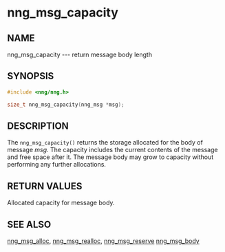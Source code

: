 # nng_msg_capacity

## NAME

nng_msg_capacity --- return message body length

## SYNOPSIS

```c
#include <nng/nng.h>

size_t nng_msg_capacity(nng_msg *msg);
```

## DESCRIPTION

The `nng_msg_capacity()` returns the storage allocated for the body of message _msg_.
The capacity includes the current contents of the message and free space after it.
The message body may grow to capacity without performing any further allocations.

## RETURN VALUES

Allocated capacity for message body.

## SEE ALSO

[nng_msg_alloc](nng_msg_alloc.md),
[nng_msg_realloc](nng_msg_realloc.md),
[nng_msg_reserve](nng_msg_reserve.md)
[nng_msg_body](nng_msg_body.md)
